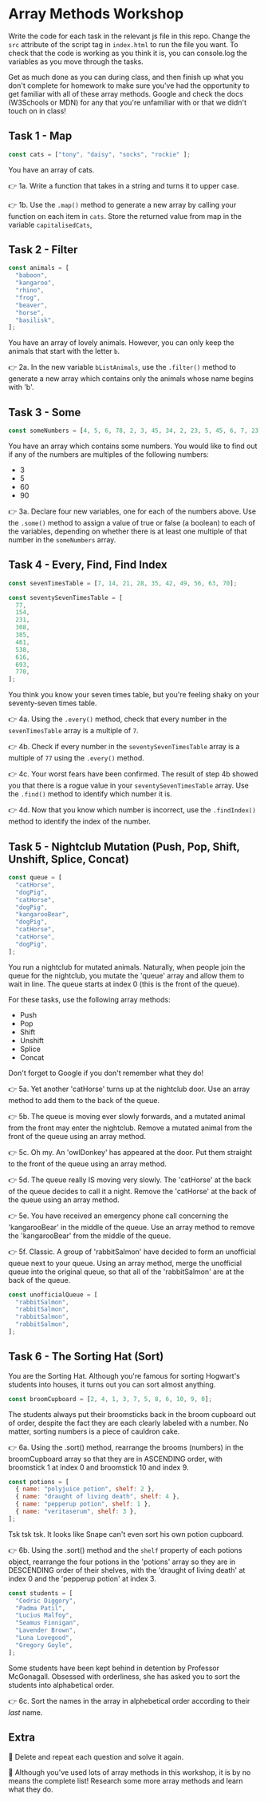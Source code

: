# Array Methods Workshop

Write the code for each task in the relevant js file in this repo. Change the `src` attribute of the script tag in `index.html` to run the file you want. To check that the code is working as you think it is, you can console.log the variables as you move through the tasks.

Get as much done as you can during class, and then finish up what you don't complete for homework to make sure you've had the opportunity to get familiar with all of these array methods. Google and check the docs (W3Schools or MDN) for any that you're unfamiliar with or that we didn't touch on in class!

## Task 1 - Map

```js
const cats = ["tony", "daisy", "socks", "rockie" ];
```

You have an array of cats.

👉 1a. Write a function that takes in a string and turns it to upper case.

👉 1b. Use the `.map()` method to generate a new array by calling your function on each item in `cats`. Store the returned value from map in the variable `capitalisedCats`,

## Task 2 - Filter

```js
const animals = [
  "baboon",
  "kangaroo",
  "rhino",
  "frog",
  "beaver",
  "horse",
  "basilisk",
];
```

You have an array of lovely animals. However, you can only keep the animals that start with the letter `b`. 

👉 2a. In the new variable `bListAnimals`, use the `.filter()` method to generate a new array which contains only the animals whose name begins with 'b'. 

## Task 3 - Some

```js
const someNumbers = [4, 5, 6, 78, 2, 3, 45, 34, 2, 23, 5, 45, 6, 7, 23]
```

You have an array which contains some numbers. You would like to find out if any of the numbers are multiples of the following numbers:

- 3
- 5
- 60
- 90

👉 3a. Declare four new variables, one for each of the numbers above. Use the `.some()` method to assign a value of true or false (a boolean) to each of the variables, depending on whether there is at least one multiple of that number in the `someNumbers` array. 

## Task 4 - Every, Find, Find Index

```js
const sevenTimesTable = [7, 14, 21, 28, 35, 42, 49, 56, 63, 70];

const seventySevenTimesTable = [
  77,
  154,
  231,
  308,
  385,
  461,
  538,
  616,
  693,
  770,
];
```

You think you know your seven times table, but you're feeling shaky on your seventy-seven times table.

👉 4a. Using the `.every()` method, check that every number in the `sevenTimesTable` array is a multiple of `7`.

👉 4b. Check if every number in the `seventySevenTimesTable` array is a multiple of `77` using the `.every()` method.

👉 4c. Your worst fears have been confirmed. The result of step 4b showed you that there is a rogue value in your `seventySevenTimesTable` array. Use the `.find()` method to identify which number it is.

👉 4d. Now that you know which number is incorrect, use the `.findIndex()` method to identify the index of the number.

## Task 5 - Nightclub Mutation (Push, Pop, Shift, Unshift, Splice, Concat)

```js
const queue = [
  "catHorse",
  "dogPig",
  "catHorse",
  "dogPig",
  "kangarooBear",
  "dogPig",
  "catHorse",
  "catHorse",
  "dogPig",
];
```

You run a nightclub for mutated animals. Naturally, when people join the queue for the nightclub, you mutate the 'queue' array and allow them to wait in line. The queue starts at index 0 (this is the front of the queue).

For these tasks, use the following array methods: 

- Push
- Pop
- Shift
- Unshift
- Splice
- Concat

Don't forget to Google if you don't remember what they do!

👉 5a. Yet another 'catHorse' turns up at the nightclub door. Use an array method to add them to the back of the queue.

👉 5b. The queue is moving ever slowly forwards, and a mutated animal from the front may enter the nightclub. Remove a mutated animal from the front of the queue using an array method.

👉 5c. Oh my. An 'owlDonkey' has appeared at the door. Put them straight to the front of the queue using an array method.

👉 5d. The queue really IS moving very slowly. The 'catHorse' at the back of the queue decides to call it a night. Remove the 'catHorse' at the back of the queue using an array method.

👉 5e. You have received an emergency phone call concerning the 'kangarooBear' in the middle of the queue. Use an array method to remove the 'kangarooBear' from the middle of the queue.

👉 5f. Classic. A group of 'rabbitSalmon' have decided to form an unofficial queue next to your queue. Using an array method, merge the unofficial queue into the original queue, so that all of the 'rabbitSalmon' are at the back of the queue.

```js
const unofficialQueue = [
  "rabbitSalmon",
  "rabbitSalmon",
  "rabbitSalmon",
  "rabbitSalmon",
];
```

## Task 6 - The Sorting Hat (Sort)

You are the Sorting Hat. Although you're famous for sorting Hogwart's students into houses, it turns out you can sort almost anything.

```js
const broomCupboard = [2, 4, 1, 3, 7, 5, 8, 6, 10, 9, 0];
```

The students always put their broomsticks back in the broom cupboard out of order, despite the fact they are each clearly labeled with a number. No matter, sorting numbers is a piece of cauldron cake. 

👉 6a. Using the .sort() method, rearrange the brooms (numbers) in the broomCupboard array so that they are in ASCENDING order, with broomstick 1 at index 0 and broomstick 10 and index 9.

```js
const potions = [
  { name: "polyjuice potion", shelf: 2 },
  { name: "draught of living death", shelf: 4 },
  { name: "pepperup potion", shelf: 1 },
  { name: "veritaserum", shelf: 3 },
];
```

Tsk tsk tsk. It looks like Snape can't even sort his own potion cupboard. 

👉 6b. Using the .sort() method and the `shelf` property of each potions object, rearrange the four potions in the 'potions' array so they are in DESCENDING order of their shelves, with the 'draught of living death' at index 0 and the 'pepperup potion' at index 3.

```js
const students = [
  "Cedric Diggory",
  "Padma Patil",
  "Lucius Malfoy",
  "Seamus Finnigan",
  "Lavender Brown",
  "Luna Lovegood",
  "Gregory Goyle",
];
```

Some students have been kept behind in detention by Professor McGonagall. Obsessed with orderliness, she has asked you to sort the students into alphabetical order. 
 
👉 6c. Sort the names in the array in alphebetical order according to their *last* name.

## Extra

🌟 Delete and repeat each question and solve it again.

🌟 Although you've used lots of array methods in this workshop, it is by no means the complete list! Research some more array methods and learn what they do.
